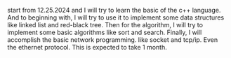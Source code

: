 start from 12.25.2024 and I will try to learn the basic of the c++ language.
And to beginning with, I will try to use it to implement some data structures like linked list and red-black tree.
Then for the algorithm, I will try to implement some basic algorithms like sort and search.
Finally, I will accomplish the basic network programming. like socket and tcp/ip. Even the ethernet protocol.
This is expected to take 1 month.
